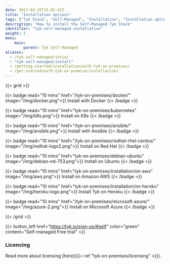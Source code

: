 ```yaml
---
date: 2017-03-15T15:01:42Z
title: "Installation options"
tags: ["Tyk Stack", "Self-Managed", "Installation", "Installation options", "Containerized installation", "Open system installation"]
description: "How to install the Self-Managed Tyk Stack"
identifier: "tyk-self-managed-installation"
weight: 1
menu: 
    main:
        parent: Tyk Self-Managed
aliases:
  - /tyk-self-managed/istio/
  - "tyk-self-managed/install"
  - /getting-started/installation/with-tyk-on-premises/
  - /get-started/with-tyk-on-premise/installation/
---
```


{{< grid >}}

{{< badge read="10 mins" href="/tyk-on-premises/docker/" image="/img/docker.png">}}
Install with Docker 
{{< /badge >}}

{{< badge read="10 mins" href="tyk-on-premises/kubernetes" image="/img/k8s.png">}}
Install on K8s 
{{< /badge >}}

{{< badge read="10 mins" href="/tyk-on-premises/ansible/" image="/img/ansible.png">}}
Install with Ansible 
{{< /badge >}}

{{< badge read="10 mins" href="/tyk-on-premises/redhat-rhel-centos/" image="/img/redhat-logo2.png">}}
Install on Red Hat 
{{< /badge >}}

{{< badge read="10 mins" href="tyk-on-premises/debian-ubuntu" image="/img/debian-nd-753.png">}}
Install on Ubuntu 
{{< /badge >}}

{{< badge read="10 mins" href="tyk-on-premises/installation/on-aws" image="/img/aws.png">}}
Install on Amazon AWS 
{{< /badge >}}

{{< badge read="10 mins" href="tyk-on-premises/installation/on-heroku" image="/img/heroku-logo.png">}}
Install Tyk on Heroku 
{{< /badge >}}

{{< badge read="10 mins" href="/tyk-on-premises/microsoft-azure/" image="/img/azure-2.png">}}
Install on Microsoft Azure 
{{< /badge >}}

{{< /grid >}}

{{< button_left href="https://tyk.io/sign-up/#self" color="green" content="Self-managed Free trial" >}}

### Licencing

Read more about licensing [here]({{< ref "tyk-on-premises/licensing" >}}).

